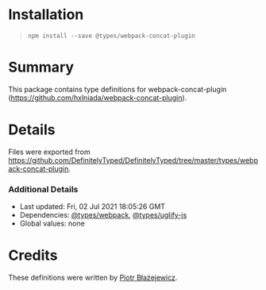# Installation
> `npm install --save @types/webpack-concat-plugin`

# Summary
This package contains type definitions for webpack-concat-plugin (https://github.com/hxlniada/webpack-concat-plugin).

# Details
Files were exported from https://github.com/DefinitelyTyped/DefinitelyTyped/tree/master/types/webpack-concat-plugin.

### Additional Details
 * Last updated: Fri, 02 Jul 2021 18:05:26 GMT
 * Dependencies: [@types/webpack](https://npmjs.com/package/@types/webpack), [@types/uglify-js](https://npmjs.com/package/@types/uglify-js)
 * Global values: none

# Credits
These definitions were written by [Piotr Błażejewicz](https://github.com/peterblazejewicz).

